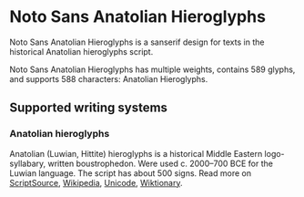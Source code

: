 
# Noto Sans Anatolian Hieroglyphs

Noto Sans Anatolian Hieroglyphs is a sanserif design for texts in the historical Anatolian hieroglyphs script. 

Noto Sans Anatolian Hieroglyphs has multiple weights, contains 589 glyphs, and supports 588 characters: Anatolian Hieroglyphs.


## Supported writing systems


### Anatolian hieroglyphs

Anatolian (Luwian, Hittite) hieroglyphs is a historical Middle Eastern logo-syllabary, written boustrophedon. Were used c. 2000–700 BCE for the Luwian language. The script has about 500 signs. Read more on [ScriptSource](https://scriptsource.org/scr/Hluw), [Wikipedia](https://en.wikipedia.org/wiki/ISO_15924:Hluw), [Unicode](https://www.unicode.org/versions/Unicode13.0.0/ch11.pdf#G27920), [Wiktionary](https://en.wiktionary.org/wiki/Category:Anatolian_Hieroglyphs_script).


